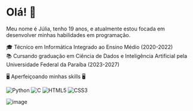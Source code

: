 # Olá! 👋

Meu nome é Júlia, tenho 19 anos, e atualmente estou focada em desenvolver minhas habilidades em programação. 

🎓 Técnico em Informática Integrado ao Ensino Médio  (2020-2022) <br>
📚 Cursando graduação em Ciência de Dados e Inteligência Artificial pela Universidade Federal da Paraíba (2023-2027)

🖥️ Aperfeiçoando minhas skills 🖥️

![Python](https://img.shields.io/badge/python-3670A0?style=for-the-badge&logo=python&logoColor=ffdd54)
![C](https://img.shields.io/badge/c-%2300599C.svg?style=for-the-badge&logo=c&logoColor=white)
![HTML5](https://img.shields.io/badge/html5-%23E34F26.svg?style=for-the-badge&logo=html5&logoColor=white)
![CSS3](https://img.shields.io/badge/css3-%231572B6.svg?style=for-the-badge&logo=css3&logoColor=white)

![image](https://github.com/juliamssilva/juliamssilva/assets/139291854/724e4745-cf5c-474a-b7fc-a3648b9dcac0)

